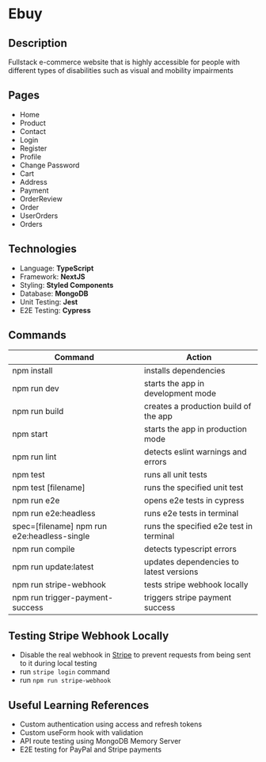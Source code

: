 # Ebuy

## Description

Fullstack e-commerce website that is highly accessible for people with different types of disabilities such as visual and mobility impairments

## Pages

- Home
- Product
- Contact
- Login
- Register
- Profile
- Change Password
- Cart
- Address
- Payment
- OrderReview
- Order
- UserOrders
- Orders

## Technologies

- Language: **TypeScript**
- Framework: **NextJS**
- Styling: **Styled Components**
- Database: **MongoDB**
- Unit Testing: **Jest**
- E2E Testing: **Cypress**

## Commands

| Command                                     | Action                                  |
| ------------------------------------------- | --------------------------------------- |
| npm install                                 | installs dependencies                   |
| npm run dev                                 | starts the app in development mode      |
| npm run build                               | creates a production build of the app   |
| npm start                                   | starts the app in production mode       |
| npm run lint                                | detects eslint warnings and errors      |
| npm test                                    | runs all unit tests                     |
| npm test [filename]                         | runs the specified unit test            |
| npm run e2e                                 | opens e2e tests in cypress              |
| npm run e2e:headless                        | runs e2e tests in terminal              |
| spec=[filename] npm run e2e:headless-single | runs the specified e2e test in terminal |
| npm run compile                             | detects typescript errors               |
| npm run update:latest                       | updates dependencies to latest versions |
| npm run stripe-webhook                      | tests stripe webhook locally            |
| npm run trigger-payment-success             | triggers stripe payment success         |

## Testing Stripe Webhook Locally

- Disable the real webhook in [Stripe](https://dashboard.stripe.com/test/webhooks) to prevent requests from being sent to it during local testing
- run `stripe login` command
- run `npm run stripe-webhook`

## Useful Learning References

- Custom authentication using access and refresh tokens
- Custom useForm hook with validation
- API route testing using MongoDB Memory Server
- E2E testing for PayPal and Stripe payments
